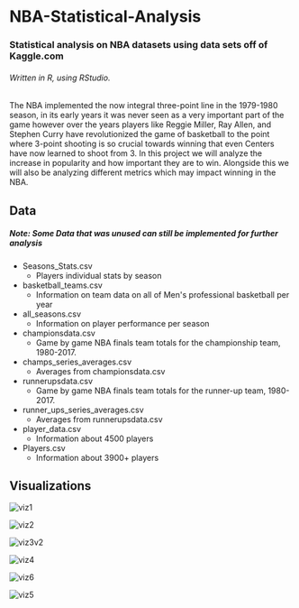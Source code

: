 # NBA-Statistical-Analysis
### Statistical analysis on NBA datasets using data sets off of Kaggle.com
###### Written in R, using RStudio.

The NBA implemented the now integral three-point line in the 1979-1980 season, in its early years it was never seen as a very important part of the game however over the years players like Reggie Miller, Ray Allen, and Stephen Curry have revolutionized the game of basketball to the point where 3-point shooting is so crucial towards winning that even Centers have now learned to shoot from 3. In this project we will analyze the increase in popularity and how important they are to win. Alongside this we will also be analyzing different metrics which may impact winning in the NBA.

## Data
##### Note: Some Data that was unused can still be implemented for further analysis
* Seasons_Stats.csv
  * Players individual stats by season
* basketball_teams.csv
  * Information on team data on all of Men's professional basketball per year
* all_seasons.csv
  * Information on player performance per season
* championsdata.csv
  * Game by game NBA finals team totals for the championship team, 1980-2017.
* champs_series_averages.csv
  * Averages from championsdata.csv
* runnerupsdata.csv
  * Game by game NBA finals team totals for the runner-up team, 1980-2017.
* runner_ups_series_averages.csv
  * Averages from runnerupsdata.csv
* player_data.csv
  * Information about 4500 players
* Players.csv
  * Information about 3900+ players

## Visualizations
![viz1](https://user-images.githubusercontent.com/47075449/70123691-310f6800-1641-11ea-9c41-e27c54fcd118.PNG)

![viz2](https://user-images.githubusercontent.com/47075449/70123698-340a5880-1641-11ea-98c9-0ad632cbe5b0.PNG)

![viz3v2](https://user-images.githubusercontent.com/47075449/70204674-6b374300-16ef-11ea-9a40-df14da70954c.PNG)

![viz4](https://user-images.githubusercontent.com/47075449/70123703-366cb280-1641-11ea-873b-5e3b43102042.PNG)

![viz6](https://user-images.githubusercontent.com/47075449/70204686-738f7e00-16ef-11ea-9adc-69dc6e9b1568.PNG)

![viz5](https://user-images.githubusercontent.com/47075449/70123710-38367600-1641-11ea-93bd-d12fea91f24c.PNG)
